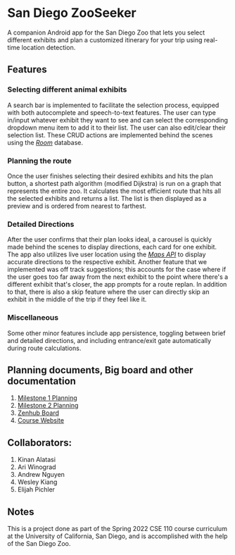 # San Diego ZooSeeker
A companion Android app for the San Diego Zoo that lets you select different exhibits and plan a customized itinerary for your trip using real-time location detection.

<h2>Features</h2>

<h3>Selecting different animal exhibits</h3>
A search bar is implemented to facilitate the selection process, equipped with both autocomplete and speech-to-text features. The user can type in/input whatever exhibit they want to see and can select the corresponding dropdown menu item to add it to their list. The user can also edit/clear their selection list. These CRUD actions are implemented behind the scenes using the <i><a href="https://developer.android.com/jetpack/androidx/releases/room">Room</a></i> database.

<h3>Planning the route</h3>
Once the user finishes selecting their desired exhibits and hits the plan button, a shortest path algorithm (modified Dijkstra) is run on a graph that represents the entire zoo. It calculates the most efficient route that hits all the selected exhibits and returns a list. The list is then displayed as a preview and is ordered from nearest to farthest.

<h3>Detailed Directions</h3>
After the user confirms that their plan looks ideal, a carousel is quickly made behind the scenes to display directions, each card for one exhibit. The app also utilizes live user location using the <a href="https://developers.google.com/maps/documentation/android-sdk/overview"><i>Maps API</i></a> to display accurate directions to the respective exhibit. Another feature that we implemented was off track suggestions; this accounts for the case where if the user goes too far away from the next exhibit to the point where there's a different exhibit that's closer, the app prompts for a route replan. In addition to that, there is also a skip feature where the user can directly skip an exhibit in the middle of the trip if they feel like it.

<h3>Miscellaneous</h3>
Some other minor features include app persistence, toggling between brief and detailed directions, and including entrance/exit gate automatically during route calculations.

<h2>Planning documents, Big board and other documentation</h2>

1. <a href="https://docs.google.com/document/d/1c-P80venABliv92ZEvaFhgadUSvH1Lb-RO09qMZrYO8/edit?usp=sharing" target="_blank" rel="noopener">Milestone 1 Planning</a>
2. <a href="https://docs.google.com/document/d/1ThV8yjH-tTbN12c9IOMTKEmbTOn9t_3YGecAp-JBPNk/edit?usp=sharing" target="_blank" rel="noopener">Milestone 2 Planning</a>
3. <a href="https://app.zenhub.com/workspaces/cse-110-team-21-625e68c35dbe5f001c7cfdb5/board" target="_blank" rel="noopener">Zenhub Board</a>
4. <a href="https://sites.google.com/eng.ucsd.edu/cse110spring2022/home?authuser=0" target="_blank" rel="noopener">Course Website</a>

<h2>Collaborators:</h2>

1. Kinan Alatasi
2. Ari Winograd
3. Andrew Nguyen
4. Wesley Kiang
5. Elijah Pichler

<h2>Notes</h2>
This is a project done as part of the Spring 2022 CSE 110 course curriculum at the University of California, San Diego, and is accomplished with the help of the San Diego Zoo.

